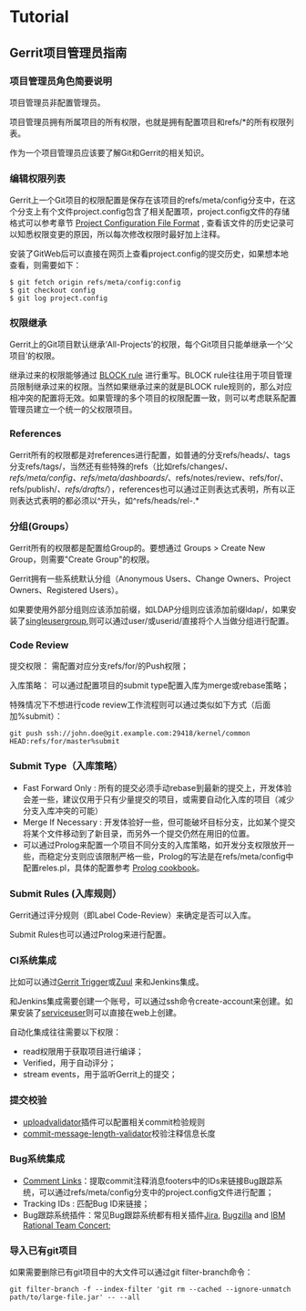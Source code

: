 # Tutorial

## Gerrit项目管理员指南

### 项目管理员角色简要说明

项目管理员非配置管理员。

项目管理员拥有所属项目的所有权限，也就是拥有配置项目和refs/*的所有权限列表。

作为一个项目管理员应该要了解Git和Gerrit的相关知识。

### 编辑权限列表

Gerrit上一个Git项目的权限配置是保存在该项目的refs/meta/config分支中，在这个分支上有个文件project.config包含了相关配置项，project.config文件的存储格式可以参考章节 [Project Configuration File Format](gerrit/Documentation/config-project-config.html) , 查看该文件的历史记录可以知悉权限变更的原因，所以每次修改权限时最好加上注释。

安装了GitWeb后可以直接在网页上查看project.config的提交历史，如果想本地查看，则需要如下： 
    
    $ git fetch origin refs/meta/config:config
    $ git checkout config
    $ git log project.config

### 权限继承

Gerrit上的Git项目默认继承‘All-Projects’的权限，每个Git项目只能单继承一个‘父项目’的权限。

继承过来的权限能够通过 [BLOCK rule](gerrit/Documentation/access-control.html#block) 进行重写。BLOCK rule往往用于项目管理员限制继承过来的权限。当然如果继承过来的就是BLOCK rule规则的，那么对应相冲突的配置将无效。如果管理的多个项目的权限配置一致，则可以考虑联系配置管理员建立一个统一的父权限项目。

### References

Gerrit所有的权限都是对references进行配置，如普通的分支refs/heads/、tags分支refs/tags/，当然还有些特殊的refs（比如refs/changes/*、refs/meta/config、refs/meta/dashboards/*、refs/notes/review、refs/for/<branch ref>、refs/publish/*、refs/drafts/*），references也可以通过正则表达式表明，所有以正则表达式表明的都必须以^开头，如^refs/heads/rel-.*

### 分组(Groups）

Gerrit所有的权限都是配置给Group的。要想通过 Groups > Create New Group，则需要"Create Group"的权限。

Gerrit拥有一些系统默认分组（Anonymous Users、Change Owners、Project Owners、Registered Users）。

如果要使用外部分组则应该添加前缀，如LDAP分组则应该添加前缀ldap/，如果安装了[singleusergroup](https://gerrit-review.googlesource.com/#/admin/projects/plugins/singleusergroup),则可以通过user/或userid/直接将个人当做分组进行配置。

### Code Review

提交权限： 需配置对应分支refs/for/<branch-name>的Push权限；

入库策略： 可以通过配置项目的submit type配置入库为merge或rebase策略；

特殊情况下不想进行code review工作流程则可以通过类似如下方式（后面加%submit）：

	git push ssh://john.doe@git.example.com:29418/kernel/common HEAD:refs/for/master%submit

### Submit Type（入库策略）

* Fast Forward Only : 所有的提交必须手动rebase到最新的提交上，开发体验会差一些，建议仅用于只有少量提交的项目，或需要自动化入库的项目（减少分支入库冲突的可能）
* Merge If Necessary : 开发体验好一些，但可能破坏目标分支，比如某个提交将某个文件移动到了新目录，而另外一个提交仍然在用旧的位置。
* 可以通过Prolog来配置一个项目不同分支的入库策略，如开发分支权限放开一些，而稳定分支则应该限制严格一些，Prolog的写法是在refs/meta/config中配置reles.pl，具体的配置参考 [Prolog cookbook](gerrit/Documentation/prolog-cookbook.html#HowToWriteSubmitRules)。

### Submit Rules (入库规则）

Gerrit通过评分规则（即Label Code-Review）来确定是否可以入库。

Submit Rules也可以通过Prolog来进行配置。

### CI系统集成

比如可以通过[Gerrit Trigger](https://wiki.jenkins-ci.org/display/JENKINS/Gerrit+Trigger)或[Zuul](http://www.mediawiki.org/wiki/Continuous_integration/Zuul) 来和Jenkins集成。

和Jenkins集成需要创建一个账号，可以通过ssh命令create-account来创建。如果安装了[serviceuser](https://gerrit-review.googlesource.com/#/admin/projects/plugins/serviceuser)则可以直接在web上创建。

自动化集成往往需要以下权限：

* read权限用于获取项目进行编译；
* Verified，用于自动评分；
* stream events，用于监听Gerrit上的提交；

### 提交校验

* [uploadvalidator](https://gerrit-review.googlesource.com/#/admin/projects/plugins/uploadvalidator)插件可以配置相关commit检验规则
* [commit-message-length-validator](https://gerrit-review.googlesource.com/#/admin/projects/plugins/commit-message-length-validator)校验注释信息长度

### Bug系统集成

* [Comment Links](gerrit/Documentation/intro-project-owner.html#comment-links)：提取commit注释消息footers中的IDs来链接Bug跟踪系统，可以通过refs/meta/config分支中的project.config文件进行配置；
* Tracking IDs : 匹配Bug ID来链接；
* Bug跟踪系统插件：常见Bug跟踪系统都有相关插件[Jira](https://gerrit-review.googlesource.com/#/admin/projects/plugins/its-jira), [Bugzilla](https://gerrit-review.googlesource.com/#/admin/projects/plugins/its-bugzilla) and [IBM Rational Team Concert](https://gerrit-review.googlesource.com/#/admin/projects/plugins/its-rtc);

### 导入已有git项目

如果需要删除已有git项目中的大文件可以通过git filter-branch命令：

    git filter-branch -f --index-filter 'git rm --cached --ignore-unmatch path/to/large-file.jar' -- --all

